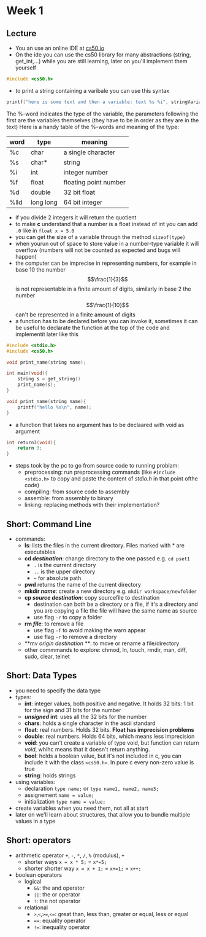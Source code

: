 # Week 1
<!-- toc -->
## Lecture
- You an use an online IDE at [cs50.io](cs50.io)
- On the ide you can use the cs50 library for many abstractions (string, get_int,...) while you are still learning, later on you'll implement them yourself

```c
#include <cs50.h>
```
- to print a string containing a varibale you can use this syntax

```c
printf("here is some text and then a variable: text %s %i", stringVariable, intVariable);
```
The %-word indicates the type of the variable, the parameters following the first are the variables themselves (they have to be in order as they are in the text)
Here is a handy table of the %-words and meaning of the type:

|word|type|meaning|
|---|---|---|
|%c|char|a single character|
|%s|char*|string|
|%i|int|integer number|
|%f|float|floating point number|
|%d|double|32 bit float|
|%lld|long long|64 bit integer|

- if you divide 2 integers it will return the quotient
- to make **c** understand that a number is a float instead of int you can add `.0` like in `float x = 5.0`
- you can get the size of a variable through the method `sizeof(type)`
- when yourun out of space to store value in a number-type variable it will overflow (numbers will not be counted as expected and bugs will happen)
- the computer can be imprecise in representing numbers, for example in base 10 the number $$\frac{1}{3}$$ is not representable in a finite amount of digits, similarly in base 2 the number $$\frac{1}{10}$$ can't be represented in a finite amount of digits
- a function has to be declared before you can invoke it, sometimes it can be useful  to declarate the function at the top of the code and implementit later like this

```c
#include <stdio.h>
#include <cs50.h>

void print_name(string name);

int main(void){
    string s = get_string()
    print_name(s);
}

void print_name(string name){
    printf("hello %s\n", name);    
}
```

- a function that takes no argument has to be declaared with void as argument

```c
int return3(void){
    return 3;
}
```
- steps took by the pc to go from source code to running problam:
    - preprocessing: run preprocessing commands (like `#include <stdio.h>` to copy and paste the content of *stdio.h* in that point ofthe code)
    - compiling: from source code to assembly
    - assemble: from assembly to binary
    - linking: replacing methods with their implementation?

## Short: Command Line
- commands:
    - **ls**: lists the files in the current directory. Files marked with * are executables
    - **cd *destination***: change directory to the one passed e.g. `cd pset1`
        - `.` is the current directory
        - `..` is the upper directory
        - `~` for absolute path
    - **pwd** returns the name of the current directory
    - **mkdir *name***: create a new directory e.g. `mkdir workspace/newfolder`
    - **cp *source* *destination***:  copy sourcefile to destination
        - destination can both be a directory or a file, if it's a directory and you are copying a file the file will have the same name as source
        - use flag `-r` to copy a folder
    - **rm *file***: to remove a file
        - use flag `-f` to avoid making the warn appear
        - use flag `-r` to remove a directory
    - **mv *origin* *destination* **: to move or rename a file/directory
    - other commmands to explore: chmod, ln, touch, rmdir, man, diff, sudo, clear, telnet
    
## Short: Data Types
- you need to specify the data type
- types:
    - **int**: integer values, both positive and negative. It holds 32 bits: 1 bit for the sign and 31 bits for the number
    - ***unsigned* int**: uses all the 32 bits for the number
    - **chars**: holds a single character in the ascii standard
    - **float**: real numbers. Holds 32 bits. **Float has imprecision problems**
    - **double**: real numbers. Holds 64 bits, which means less imprecision
    - **void**: you can't create a variable of type void, but function can return *void*, whihc means that it doesn't return anything.
    - **bool**: holds a boolean value, but it's not included in c, you can include it with the class `<cs50.h>`. In pure c every non-zero value is true
    - **string**: holds strings
- using variables:
    - declaration `type name;` or `type name1, name2, name3;` 
    - assignement `name = value;`
    - initialization `type name = value;`
- create variables when you need them, not all at start
- later on we'll learn about structures, that allow you to bundle multiple values in a type

## Short: operators
- arithmetic operator `+`, `-`, `*`, `/`, `%` (modulus), `+`
    - shorter ways `x = x * 5;` = `x*=5;`
    - shorter shorter way `x = x + 1;` = `x+=1;` = `x++;`  
- boolean operators
    - logical
        - `&&`: the and operator
        - `||`: the or operator
        - `!`: the not operator
    - relational
        - `>`,`<`,`>=`,`<=`: great than, less than, greater or equal, less or equal
        - `==`: equality operator
        - `!=`: inequality operator